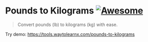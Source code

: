 # Pounds to Kilograms [![Awesome](https://cdn.rawgit.com/sindresorhus/awesome/d7305f38d29fed78fa85652e3a63e154dd8e8829/media/badge.svg)](https://github.com/sindresorhus/awesome)

>Convert pounds (lb) to kilograms (kg) with ease.

Try demo: https://tools.waytolearnx.com/pounds-to-kilograms
